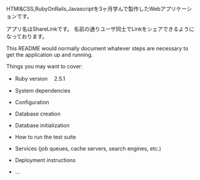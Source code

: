 HTMl&CSS,RubyOnRails,Javascriptを3ヶ月学んで製作したWebアプリケーションです。

アプリ名はShareLinkです。
名前の通りユーザ同士でLinkをシェアできるようになっております。




This README would normally document whatever steps are necessary to get the
application up and running.

Things you may want to cover:

* Ruby version　 2.5.1

* System dependencies

* Configuration

* Database creation

* Database initialization

* How to run the test suite

* Services (job queues, cache servers, search engines, etc.)

* Deployment instructions

* ...
